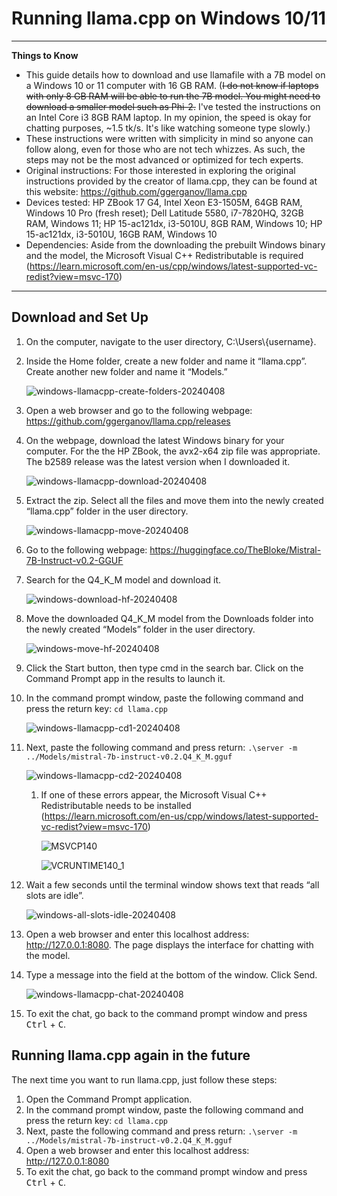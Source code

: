 # Running llama.cpp on Windows 10/11
---
**Things to Know**
* This guide details how to download and use llamafile with a 7B model on a Windows 10 or 11 computer with 16 GB RAM. (<s>I do not know if laptops with only 8 GB RAM will be able to run the 7B model. You might need to download a smaller model such as Phi-2.</s> I've tested the instructions on an Intel Core i3 8GB RAM laptop. In my opinion, the speed is okay for chatting purposes, ~1.5 tk/s. It's like watching someone type slowly.)
* These instructions were written with simplicity in mind so anyone can follow along, even for those who are not tech whizzes. As such, the steps may not be the most advanced or optimized for tech experts.
* Original instructions: For those interested in exploring the original instructions provided by the creator of llama.cpp, they can be found at this website: https://github.com/ggerganov/llama.cpp
* Devices tested: HP ZBook 17 G4, Intel Xeon E3-1505M, 64GB RAM, Windows 10 Pro (fresh reset); Dell Latitude 5580, i7-7820HQ, 32GB RAM, Windows 11; HP 15-ac121dx, i3-5010U, 8GB RAM, Windows 10; HP 15-ac121dx, i3-5010U, 16GB RAM, Windows 10
* Dependencies: Aside from the downloading the prebuilt Windows binary and the model, the Microsoft Visual C++ Redistributable is required (https://learn.microsoft.com/en-us/cpp/windows/latest-supported-vc-redist?view=msvc-170)
---
## Download and Set Up
1. On the computer, navigate to the user directory, C:\Users\\{username}. 
2. Inside the Home folder, create a new folder and name it “llama.cpp”. Create another new folder and name it “Models.”

    ![windows-llamacpp-create-folders-20240408](https://github.com/damnkittyworks/Local-LLMs-nonGPU-computers/assets/161262078/e8e8bb35-15fa-44da-a24d-aafa691e31ed)

    
3. Open a web browser and go to the following webpage: https://github.com/ggerganov/llama.cpp/releases
4. On the webpage, download the latest Windows binary for your computer. For the the HP ZBook, the avx2-x64 zip file was appropriate. The b2589 release was the latest version when I downloaded it.

    ![windows-llamacpp-download-20240408](https://github.com/damnkittyworks/Local-LLMs-nonGPU-computers/assets/161262078/f06285f4-f5a8-4966-b78a-c68c5148d5f1)


5. Extract the zip. Select all the files and move them into the newly created “llama.cpp” folder in the user directory.

   ![windows-llamacpp-move-20240408](https://github.com/damnkittyworks/Local-LLMs-nonGPU-computers/assets/161262078/467ec36b-5d28-4d56-aa91-074070c55a9c)


6. Go to the following webpage: https://huggingface.co/TheBloke/Mistral-7B-Instruct-v0.2-GGUF
7. Search for the Q4_K_M model and download it.

    ![windows-download-hf-20240408](https://github.com/damnkittyworks/Local-LLMs-nonGPU-computers/assets/161262078/f03ed6da-2cd3-43b8-b2b1-95a7791234e9)


8. Move the downloaded Q4_K_M model from the Downloads folder into the newly created “Models” folder in the user directory.

    
    ![windows-move-hf-20240408](https://github.com/damnkittyworks/Local-LLMs-nonGPU-computers/assets/161262078/45e6754d-e422-47cc-9fee-3398be60164b)


9. Click the Start button, then type cmd in the search bar. Click on the Command Prompt app in the results to launch it.
    

10. In the command prompt window, paste the following command and press the return key: `cd llama.cpp`
    
    ![windows-llamacpp-cd1-20240408](https://github.com/damnkittyworks/Local-LLMs-nonGPU-computers/assets/161262078/15026dde-cd8c-4f1e-a2f1-73e8d50f4d4f)


11. Next, paste the following command and press return: `.\server -m ../Models/mistral-7b-instruct-v0.2.Q4_K_M.gguf`
    
     ![windows-llamacpp-cd2-20240408](https://github.com/damnkittyworks/Local-LLMs-nonGPU-computers/assets/161262078/c42e8811-3fcb-4a1a-b36b-60340cc9deac)


    1. If one of these errors appear, the Microsoft Visual C++ Redistributable needs to be installed (https://learn.microsoft.com/en-us/cpp/windows/latest-supported-vc-redist?view=msvc-170)
       
        ![MSVCP140](https://github.com/damnkittyworks/Local-LLMs-nonGPU-computers/assets/161262078/2ae6f92f-7582-49c1-9a75-0ff3e20804a4)

        ![VCRUNTIME140_1](https://github.com/damnkittyworks/Local-LLMs-nonGPU-computers/assets/161262078/8f9e11af-cd94-4b8f-8256-47468f2a6bd1)



12. Wait a few seconds until the terminal window shows text that reads “all slots are idle”.

    
    ![windows-all-slots-idle-20240408](https://github.com/damnkittyworks/Local-LLMs-nonGPU-computers/assets/161262078/4210e9ad-ada5-4c4e-8096-f05fa3245e9e)


13. Open a web browser and enter this localhost address: http://127.0.0.1:8080. The page displays the interface for chatting with the model.
14. Type a message into the field at the bottom of the window. Click Send.

    ![windows-llamacpp-chat-20240408](https://github.com/damnkittyworks/Local-LLMs-nonGPU-computers/assets/161262078/48870514-326a-4475-9c4e-dbeccb0ff357)


15. To exit the chat, go back to the command prompt window and press <kbd>Ctrl</kbd> + <kbd>C</kbd>.

## Running llama.cpp again in the future
The next time you want to run llama.cpp, just follow these steps:
1. Open the Command Prompt application.
2. In the command prompt window, paste the following command and press the return key: `cd llama.cpp` 
3. Next, paste the following command and press return: `.\server -m ../Models/mistral-7b-instruct-v0.2.Q4_K_M.gguf`
4. Open a web browser and enter this localhost address: http://127.0.0.1:8080
5. To exit the chat, go back to the command prompt window and press <kbd>Ctrl</kbd> + <kbd>C</kbd>.
